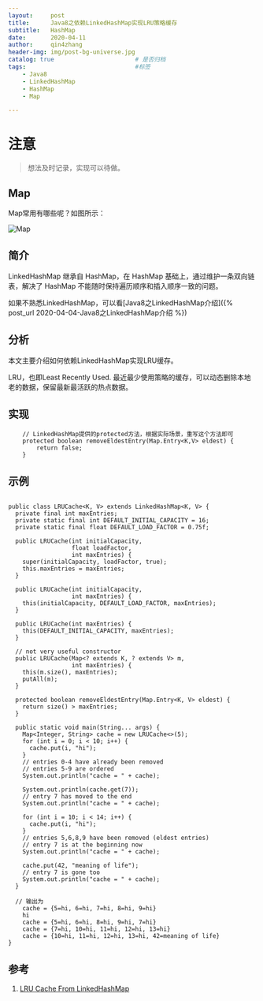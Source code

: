 ```yaml
---
layout:     post
title:      Java8之依赖LinkedHashMap实现LRU策略缓存
subtitle:   HashMap
date:       2020-04-11
author:     qin4zhang
header-img: img/post-bg-universe.jpg 
catalog: true 						# 是否归档
tags:								#标签
    - Java8
    - LinkedHashMap
    - HashMap
    - Map

---
```

# 注意
> 想法及时记录，实现可以待做。

## Map

Map常用有哪些呢？如图所示：

![Map]({{site.url}}/img/java/Java8-Map-Diagram.png)

## 简介
LinkedHashMap 继承自 HashMap，在 HashMap 基础上，通过维护一条双向链表，解决了 HashMap 不能随时保持遍历顺序和插入顺序一致的问题。

如果不熟悉LinkedHashMap，可以看[Java8之LinkedHashMap介绍]({% post_url 2020-04-04-Java8之LinkedHashMap介绍 %})

## 分析

本文主要介绍如何依赖LinkedHashMap实现LRU缓存。

LRU，也即Least Recently Used. 最近最少使用策略的缓存，可以动态删除本地老的数据，保留最新最活跃的热点数据。

## 实现

```
    // LinkedHashMap提供的protected方法，根据实际场景，重写这个方法即可
    protected boolean removeEldestEntry(Map.Entry<K,V> eldest) {
        return false;
    }
```

## 示例

```

public class LRUCache<K, V> extends LinkedHashMap<K, V> {
  private final int maxEntries;
  private static final int DEFAULT_INITIAL_CAPACITY = 16;
  private static final float DEFAULT_LOAD_FACTOR = 0.75f;

  public LRUCache(int initialCapacity,
                  float loadFactor,
                  int maxEntries) {
    super(initialCapacity, loadFactor, true);
    this.maxEntries = maxEntries;
  }

  public LRUCache(int initialCapacity,
                  int maxEntries) {
    this(initialCapacity, DEFAULT_LOAD_FACTOR, maxEntries);
  }

  public LRUCache(int maxEntries) {
    this(DEFAULT_INITIAL_CAPACITY, maxEntries);
  }

  // not very useful constructor
  public LRUCache(Map<? extends K, ? extends V> m,
                  int maxEntries) {
    this(m.size(), maxEntries);
    putAll(m);
  }

  protected boolean removeEldestEntry(Map.Entry<K, V> eldest) {
    return size() > maxEntries;
  }

  public static void main(String... args) {
    Map<Integer, String> cache = new LRUCache<>(5);
    for (int i = 0; i < 10; i++) {
      cache.put(i, "hi");
    }
    // entries 0-4 have already been removed
    // entries 5-9 are ordered
    System.out.println("cache = " + cache);

    System.out.println(cache.get(7));
    // entry 7 has moved to the end
    System.out.println("cache = " + cache);

    for (int i = 10; i < 14; i++) {
      cache.put(i, "hi");
    }
    // entries 5,6,8,9 have been removed (eldest entries)
    // entry 7 is at the beginning now
    System.out.println("cache = " + cache);

    cache.put(42, "meaning of life");
    // entry 7 is gone too
    System.out.println("cache = " + cache);
  }

  // 输出为
    cache = {5=hi, 6=hi, 7=hi, 8=hi, 9=hi}
    hi
    cache = {5=hi, 6=hi, 8=hi, 9=hi, 7=hi}
    cache = {7=hi, 10=hi, 11=hi, 12=hi, 13=hi}
    cache = {10=hi, 11=hi, 12=hi, 13=hi, 42=meaning of life}
}

```



## 参考

1. <a href="https://www.javaspecialists.eu/archive/Issue246-LRU-Cache-From-LinkedHashMap.html" target="_blank">LRU Cache From LinkedHashMap</a>

